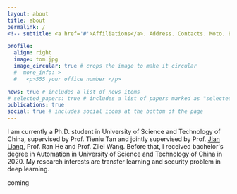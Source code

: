```yaml
---
layout: about
title: about
permalink: /
<!-- subtitle: <a href='#'>Affiliations</a>. Address. Contacts. Moto. Etc. -->

profile:
  align: right
  image: tom.jpg
  image_circular: true # crops the image to make it circular
  #  more_info: >
  #   <p>555 your office number </p>

news: true # includes a list of news items
# selected_papers: true # includes a list of papers marked as "selected={true}"
publications: true
social: true # includes social icons at the bottom of the page
---
```


I am currently a Ph.D. student in University of Science and Technology of China, supervised by Prof. Tieniu Tan and jointly supervised by Prof. <a href="https://liangjian.xyz/">Jian Liang</a>, Prof. Ran He and Prof. Zilei Wang. Before that, I received bachelor's degree in Automation in University of Science and Technology of China in 2020. My research interests are transfer learning and security problem in deep learning.

coming

<!-- Put your address / P.O. box / other info right below your picture. You can also disable any of these elements by editing `profile` property of the YAML header of your `_pages/about.md`. Edit `_bibliography/papers.bib` and Jekyll will render your [publications page](/al-folio/publications/) automatically.-->

<!--  Link to your social media connections, too. This theme is set up to use [Font Awesome icons](https://fontawesome.com/) and [Academicons](https://jpswalsh.github.io/academicons/), like the ones below. Add your Facebook, Twitter, LinkedIn, Google Scholar, or just disable all of them.-->
